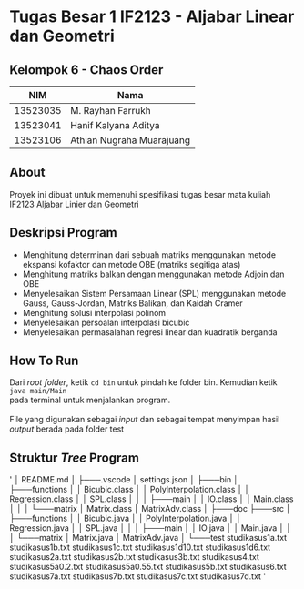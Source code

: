 
# Tugas Besar 1 IF2123 - Aljabar Linear dan Geometri

## Kelompok 6 - Chaos Order

<div align="center">

| NIM      | Nama                      |
|----------|---------------------------|
| 13523035 | M. Rayhan Farrukh         |
| 13523041 | Hanif Kalyana Aditya      |
| 13523106 | Athian Nugraha Muarajuang |

</div>

## About

Proyek ini dibuat untuk memenuhi spesifikasi tugas besar mata kuliah IF2123 Aljabar Linier dan Geometri


## Deskripsi Program

+ Menghitung determinan dari sebuah matriks menggunakan metode ekspansi kofaktor dan metode OBE (matriks segitiga atas) 
+ Menghitung matriks balkan dengan menggunakan metode Adjoin dan OBE
+ Menyelesaikan Sistem Persamaan Linear (SPL) menggunakan metode Gauss, Gauss-Jordan, Matriks Balikan, dan Kaidah Cramer
+ Menghitung solusi interpolasi polinom
+ Menyelesaikan persoalan interpolasi bicubic
+ Menyelesaikan permasalahan regresi linear dan kuadratik berganda
## How To Run
Dari *root folder*, ketik `cd bin` untuk pindah ke folder bin. Kemudian ketik <br />
`java main/Main` <br /> pada terminal untuk menjalankan program. <br /> <br />File yang digunakan sebagai *input* dan sebagai tempat menyimpan hasil *output* berada pada folder test



## Struktur *Tree* Program

'
│   README.md
│
├───.vscode
│       settings.json
│
├───bin
│   ├───functions
│   │       Bicubic.class
│   │       PolyInterpolation.class
│   │       Regression.class
│   │       SPL.class
│   │
│   ├───main
│   │       IO.class
│   │       Main.class
│   │
│   └───matrix
│           Matrix.class
│           MatrixAdv.class
│
├───doc
├───src
│   ├───functions
│   │       Bicubic.java
│   │       PolyInterpolation.java
│   │       Regression.java
│   │       SPL.java
│   │
│   ├───main
│   │       IO.java
│   │       Main.java
│   │
│   └───matrix
│           Matrix.java
│           MatrixAdv.java
│
└───test
        studikasus1a.txt
        studikasus1b.txt
        studikasus1c.txt
        studikasus1d10.txt
        studikasus1d6.txt
        studikasus2a.txt
        studikasus2b.txt
        studikasus3b.txt
        studikasus4.txt
        studikasus5a0.2.txt
        studikasus5a0.55.txt
        studikasus5b.txt
        studikasus6.txt
        studikasus7a.txt
        studikasus7b.txt
        studikasus7c.txt
        studikasus7d.txt
'